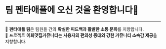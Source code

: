 # 팀 펜타애플에 오신 것을 환영합니다👋
---
🍏 **펜타애플 팀**은 팀원들 간의 **확실한 피드백과 활발한 소통 문화**를 지향합니다.  
🥘 프로젝트 **이화맛집커뮤니티**는 **사용자의 편의성 증대와 강한 커뮤니티 소속감 제공**을  지향합니다.
